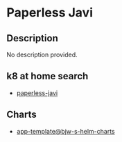 # Paperless Javi

## Description

No description provided.

## k8 at home search

- [paperless-javi](https://nanne.dev/k8s-at-home-search/#/paperless-javi)

## Charts

- [app-template@bjw-s-helm-charts](https://bjw-s.github.io/helm-charts/)
